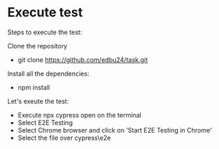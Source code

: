 # Execute test
Steps to execute the test:

Clone the repository
- git clone https://github.com/edbu24/task.git

Install all the dependencies:
- npm install

Let's exeute the test:
- Execute npx cypress open on the terminal
- Select E2E Testing
- Select Chrome browser and click on 'Start E2E Testing in Chrome'
- Select the file over cypress\e2e
